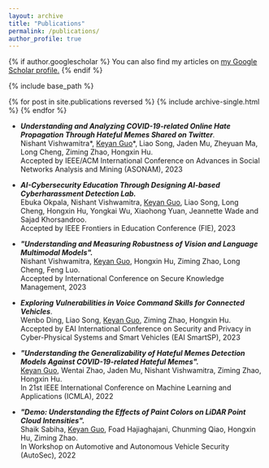 ```yaml
---
layout: archive
title: "Publications"
permalink: /publications/
author_profile: true
---
```


{% if author.googlescholar %}
  You can also find my articles on <u><a href="{{https://scholar.google.com/citations?user=G56tDvIAAAAJ&hl=en}}">my Google Scholar profile</a>.</u>
{% endif %}

{% include base_path %}

{% for post in site.publications reversed %}
  {% include archive-single.html %}
{% endfor %}
<!-- 
- [Google Scholar](https://scholar.google.com/citations?user=G56tDvIAAAAJ&hl=en) (\* Equal Contributtion) -->

- ***Understanding and Analyzing COVID-19-related Online Hate Propagation Through Hateful Memes Shared on Twitter**.*  
Nishant Vishwamitra*, <u>Keyan Guo</u>\*, Liao Song, Jaden Mu, Zheyuan Ma, Long Cheng, Ziming Zhao, Hongxin Hu.   
 Accepted by IEEE/ACM International Conference on Advances in Social Networks Analysis and Mining (ASONAM), 2023

-  ***AI-Cybersecurity Education Through Designing AI-based Cyberharassment Detection Lab.***  
Ebuka Okpala, Nishant Vishwamitra, <u>Keyan Guo</u>, Liao Song, Long Cheng, Hongxin Hu, Yongkai Wu, Xiaohong Yuan, Jeannette Wade and Sajad Khorsandroo.  
 Accepted by IEEE Frontiers in Education Conference (FIE), 2023

- ***"Understanding and Measuring Robustness of Vision and Language Multimodal Models".***  
Nishant Vishwamitra, <u>Keyan Guo</u>, Hongxin Hu, Ziming Zhao, Long Cheng, Feng Luo.  
 Accepted by International Conference on Secure Knowledge Management, 2023

- ***Exploring Vulnerabilities in Voice Command Skills for Connected Vehicles***.  
Wenbo Ding, Liao Song, <u>Keyan Guo</u>, Ziming Zhao, Hongxin Hu.    
Accepted by EAI International Conference on Security and Privacy in Cyber-Physical Systems and Smart Vehicles (EAI SmartSP), 2023

- ***"Understanding the Generalizability of Hateful Memes Detection Models Against COVID-19-related Hateful Memes".***  
<u>Keyan Guo</u>, Wentai Zhao, Jaden Mu, Nishant Vishwamitra, Ziming Zhao, Hongxin Hu.  
 In 21st IEEE International Conference on Machine Learning and Applications (ICMLA), 2022

 - ***"Demo: Understanding the Effects of Paint Colors on LiDAR Point Cloud Intensities".***  
Shaik Sabiha, <u>Keyan Guo</u>, Foad Hajiaghajani, Chunming Qiao, Hongxin Hu, Ziming Zhao.   
In Workshop on Automotive and Autonomous Vehicle Security (AutoSec), 2022